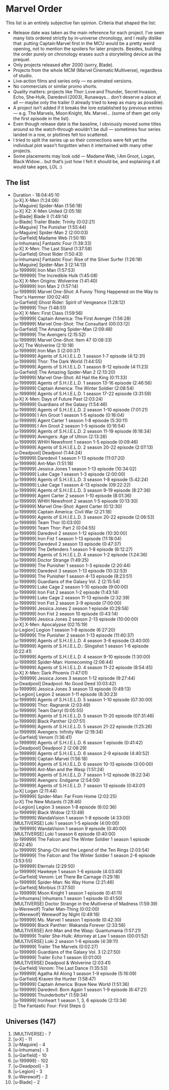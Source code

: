 # Marvel Order
This list is an entirely subjective fan opinion.
Criteria that shaped the list:
- Release date was taken as the main reference for each project. I’ve seen many lists ordered strictly by in‑universe chronology, and I really dislike that: putting Captain Marvel first in the MCU would be a pretty weird opening, not to mention the spoilers for later projects. Besides, building the order purely on chronology erases such a storytelling device as the prequel.
- Only projects released after 2000 (sorry, Blade).
- Projects from the whole MCM (Marvel Cinematic Multiverse), regardless of studio.
- Live‑action films and series only — no animated versions.
- No commercials or similar promo shorts.
- Quality matters: projects like Thor: Love and Thunder, Secret Invasion, Echo, She‑Hulk, Daredevil (2003), Runaways... don’t deserve a place at all — maybe only the trailer (I already tried to keep as many as possible).
- A project isn’t added if it breaks the lore established by previous entries — e.g. The Marvels, Moon Knight, Ms. Marvel... (some of them get only the first episode in the list).
- Even though release date is the baseline, I obviously moved some titles around so the watch‑through wouldn’t be dull — sometimes four series landed in a row, or plotlines felt too scattered.
- I tried to split the series up so their connections were felt yet the individual plot wasn’t forgotten when it intertwined with many other projects.
- Some placements may look odd — Madame Web, I Am Groot, Logan, Black Widow... but that’s just how I felt it should be, and explaining it all would take ages, LOL :)

## The list
- Duration - 18:04:45:10<br>
[u-X] X-Men (1:24:06)<br>
[u-Maguire] Spider-Man (1:56:18)<br>
[u-X] X2: X-Men United (2:05:18)<br>
[u-Blade] Blade II (1:49:14)<br>
[u-Blade] Trailer Blade: Trinity (0:02:21)<br>
[u-Maguire] The Punisher (1:55:44)<br>
[u-Maguire] Spider-Man 2 (2:00:03)<br>
[u-Garfield] Madame Web (1:50:19)<br>
[u-Inhumans] Fantastic Four (1:38:33)<br>
[u-X] X-Men: The Last Stand (1:37:58)<br>
[u-Garfield] Ghost Rider (1:50:43)<br>
[u-Inhumans] Fantastic Four: Rise of the Silver Surfer (1:26:18)<br>
[u-Maguire] Spider-Man 3 (2:14:13)<br>
[u-199999] Iron Man (1:57:53)<br>
[u-199999] The Incredible Hulk (1:45:08)<br>
[u-X] X-Men Origins: Wolverine (1:41:40)<br>
[u-199999] Iron Man 2 (1:57:14)<br>
[u-199999] Marvel One-Shot: A Funny Thing Happened on the Way to Thor's Hammer (00:02:40)<br>
[u-Garfield] Ghost Rider: Spirit of Vengeance (1:28:12)<br>
[u-199999] Thor (1:48:51)<br>
[u-X] X-Men: First Class (1:59:56)<br>
[u-199999] Captain America: The First Avenger (1:56:28)<br>
[u-199999] Marvel One-Shot: The Consultant (00:03:12)<br>
[u-Garfield] The Amazing Spider-Man (2:09:48)<br>
[u-199999] The Avengers (2:15:52)<br>
[u-199999] Marvel One-Shot: Item 47 (0:08:33)<br>
[u-X] The Wolverine (2:10:18)<br>
[u-199999] Iron Man 3 (2:00:37)<br>
[u-199999] Agents of S.H.I.E.L.D. 1 season 1-7 episode (4:12:31)<br>
[u-199999] Thor: The Dark World (1:44:55)<br>
[u-199999] Agents of S.H.I.E.L.D. 1 season 8-12 episode (4:11:23)<br>
[u-Garfield] The Amazing Spider-Man 2 (2:13:20)<br>
[u-199999] Marvel One-Shot: All Hail the King (0:11:33)<br>
[u-199999] Agents of S.H.I.E.L.D. 1 season 13-16 episode (2:46:56)<br>
[u-199999] Captain America: The Winter Soldier (2:08:54)<br>
[u-199999] Agents of S.H.I.E.L.D. 1 season 17-22 episode (3:31:59)<br>
[u-X] X-Men: Days of Future Past (2:03:24)<br>
[u-199999] Guardians of the Galaxy (1:54:46)<br>
[u-199999] Agents of S.H.I.E.L.D. 2 season 1-10 episode (7:01:21)<br>
[u-199999] I Am Groot 1 season 1-5 episode (0:16:04)<br>
[u-199999] Agent Carter 1 season 1-8 episode (5:30:11)<br>
[u-199999] I Am Groot 2 season 1-5 episode (0:16:54)<br>
[u-199999] Agents of S.H.I.E.L.D. 2 season 11-19 episode (6:18:34)<br>
[u-199999] Avengers: Age of Ultron (2:13:26)<br>
[u-199999] WHIH Newsfront 1 season 1-5 episode (0:09:46)<br>
[u-199999] Agents of S.H.I.E.L.D. 2 season 20-22 episode (2:07:13)<br>
[u-Deadpool] Deadpool (1:44:24)<br>
[u-199999] Daredevil 1 season 1-13 episode (11:07:20)<br>
[u-199999] Ant-Man (1:51:18)<br>
[u-199999] Jessica Jones 1 season 1-13 episode (10:34:02)<br>
[u-199999] Luke Cage 1 season 1-3 episode (2:00:00)<br>
[u-199999] Agents of S.H.I.E.L.D. 3 season 1-8 episode (5:42:24)<br>
[u-199999] Luke Cage 1 season 4-13 episode (09:22:22)<br>
[u-199999] Agents of S.H.I.E.L.D. 3 season 9-19 episode (8:27:36)<br>
[u-199999] Agent Carter 2 season 1-10 episode (8:01:36)<br>
[u-199999] WHIH Newsfront 2 season 1-5 episode (0:13:30)<br>
[u-199999] Marvel One-Shot: Agent Carter (0:12:30)<br>
[u-199999] Captain America: Civil War (2:21:18)<br>
[u-199999] Agents of S.H.I.E.L.D. 3 season 20-22 episode (2:06:53)<br>
[u-199999] Team Thor (0:03:00)<br>
[u-199999] Team Thor: Part 2 (0:04:55)<br>
[u-199999] Daredevil 2 season 1-12 episode (10:30:00)<br>
[u-199999] Iron Fist 1 season 1-13 episode (11:18:04)<br>
[u-199999] Daredevil 2 season 13 episode (0:47:37)<br>
[u-199999] The Defenders 1 season 1-8 episode (6:12:27)<br>
[u-199999] Agents of S.H.I.E.L.D. 4 season 1-2 episode (1:24:36)<br>
[u-199999] Doctor Strange (1:49:25)<br>
[u-199999] The Punisher 1 season 1-3 episode (2:20:44)<br>
[u-199999] Daredevil 3 season 1-13 episode (10:32:53)<br>
[u-199999] The Punisher 1 season 4-13 episode (8:23:51)<br>
[u-199999] Guardians of the Galaxy Vol. 2 (2:15:54)<br>
[u-199999] Luke Cage 2 season 1-10 episode (9:00:00)<br>
[u-199999] Iron Fist 2 season 1-2 episode (1:43:14)<br>
[u-199999] Luke Cage 2 season 11-13 episode (2:32:39)<br>
[u-199999] Iron Fist 2 season 3-9 episode (7:00:00)<br>
[u-199999] Jessica Jones 2 season 1 episode (0:29:58)<br>
[u-199999] Iron Fist 2 season 10 episode (0:43:14)<br>
[u-199999] Jessica Jones 2 season 2-13 episode (10:00:00)<br>
[u-X] X-Men: Apocalypse (02:15:19)<br>
[u-Legion] Legion 1 season 1-8 episode (6:27:20)<br>
[u-199999] The Punisher 2 season 1-13 episode (11:40:37)<br>
[u-199999] Agents of S.H.I.E.L.D. 4 season 3-8 episode (3:40:00)<br>
[u-199999] Agents of S.H.I.E.L.D.: Slingshot 1 season 1-6 episode (0:22:41)<br>
[u-199999] Agents of S.H.I.E.L.D. 4 season 9-10 episode (1:30:00)<br>
[u-199999] Spider-Man: Homecoming (2:06:44)<br>
[u-199999] Agents of S.H.I.E.L.D. 4 season 11-22 episode (8:54:45)<br>
[u-X] X-Men: Dark Phoenix (1:47:01)<br>
[u-199999] Jessica Jones 3 season 1-12 episode (9:27:44)<br>
[u-Deadpool] Deadpool: No Good Deed (0:03:42)<br>
[u-199999] Jessica Jones 3 season 13 episode (0:49:13)<br>
[u-Legion] Legion 2 season 1-11 episode (8:30:23)<br>
[u-199999] Agents of S.H.I.E.L.D. 5 season 1-10 episode (07:30:00)<br>
[u-199999] Thor: Ragnarok (2:03:49)<br>
[u-199999] Team Darryl (0:05:55)<br>
[u-199999] Agents of S.H.I.E.L.D. 5 season 11-20 episode (07:31:46)<br>
[u-199999] Black Panther (2:07:51)<br>
[u-199999] Agents of S.H.I.E.L.D. 5 season 21-22 episode (1:25:26)<br>
[u-199999] Avengers: Infinity War (2:19:34)<br>
[u-Garfield] Venom (1:36:41)<br>
[u-199999] Agents of S.H.I.E.L.D. 6 season 1 episode (0:41:42)<br>
[u-Deadpool] Deadpool 2 (2:08:29)<br>
[u-199999] Agents of S.H.I.E.L.D. 6 season 2-9 episode (4:40:52)<br>
[u-199999] Captain Marvel (1:56:18)<br>
[u-199999] Agents of S.H.I.E.L.D. 6 season 10-13 episode (3:00:00)<br>
[u-199999] Ant-Man and the Wasp (1:51:24)<br>
[u-199999] Agents of S.H.I.E.L.D. 7 season 1-12 episode (8:22:34)<br>
[u-199999] Avengers: Endgame (2:54:00)<br>
[u-199999] Agents of S.H.I.E.L.D. 7 season 13 episode (0:43:01)<br>
[u-X] Logan (2:11:44)<br>
[u-199999] Spider-Man: Far From Home (2:02:25)<br>
[u-X] The New Mutants (1:28:46)<br>
[u-Legion] Legion 3 season 1-8 episode (6:02:36)<br>
[u-199999] Black Widow (2:13:48)<br>
[u-199999] WandaVision 1 season 1-8 episode (4:33:00)<br>
[MULTIVERSE] Loki 1 season 1-5 episode (4:00:00)<br>
[u-199999] WandaVision 1 season 9 episode (0:40:00)<br>
[MULTIVERSE] Loki 1 season 6 episode (0:40:00)<br>
[u-199999] The Falcon and The Winter Soldier 1 season 1 episode (0:42:45)<br>
[u-199999] Shang-Chi and the Legend of the Ten Rings (2:03:54)<br>
[u-199999] The Falcon and The Winter Soldier 1 season 2-6 episode (3:53:55)<br>
[u-199999] Eternals (2:29:50)<br>
[u-199999] Hawkeye 1 season 1-6 episode (4:03:40)<br>
[u-Garfield] Venom: Let There Be Carnage (1:29:18)<br>
[u-199999] Spider-Man: No Way Home (2:21:46)<br>
[u-Garfield] Morbius (1:37:50)<br>
[u-199999] Moon Knight 1 season 1 episode (0:41:11)<br>
[u-Inhumans] Inhumans 1 season 1 episode (0:41:50)<br>
[MULTIVERSE] Doctor Strange in the Multiverse of Madness (1:59:39)<br>
[u-Werewolf] Trailer Man-Thing (0:02:00)<br>
[u-Werewolf] Werewolf by Night (0:49:16)<br>
[u-199999] Ms. Marvel 1 season 1 episode (0:42:30)<br>
[u-199999] Black Panther: Wakanda Forever (2:33:56)<br>
[MULTIVERSE] Ant-Man and the Wasp: Quantumania (1:57:21)<br>
[u-199999] Trailer She-Hulk: Attorney at Law 1 season (00:01:52)<br>
[MULTIVERSE] Loki 2 season 1-6 episode (4:39:11)<br>
[u-199999] Trailer The Marvels (0:02:27)<br>
[u-199999] Guardians of the Galaxy Vol. 3 (2:27:50)<br>
[u-199999] Trailer Echo 1 season (0:01:00)<br>
[MULTIVERSE] Deadpool & Wolverine (2:03:41)<br>
[u-Garfield] Venom: The Last Dance (1:35:53)<br>
[u-199999] Agatha All Along 1 season 1-9 episode (5:16:09)<br>
[u-Garfield] Kraven the Hunter (1:58:47)<br>
[u-199999] Captain America: Brave New World (1:51:36)<br>
[u-199999] Daredevil: Born Again 1 season 1-9 episode (6:47:21)<br>
[u-199999] Thunderbolts* (1:59:34)<br>
[u-199999] Ironheart 1 season 1, 3, 6 episode (2:13:34)<br>
[] The Fantastic Four: First Steps ()<br>

## Universes (147)
1) [MULTIVERSE] - 7
2) [u-X] - 11
3) [u-Maguire] - 4
4) [u-Inhumans] - 3
5) [u-Garfield] - 10
6) [u-199999] - 102
7) [u-Deadpool] - 3
8) [u-Legion] - 3
9) [u-Werewolf] - 2
10) [u-Blade] - 2
